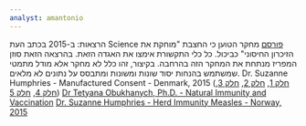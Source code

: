 ```yaml
---
analyst: amantonio
---
```


הרצאות:
ב-2015 בכתב העת Science [פורסם](https://www.ncbi.nlm.nih.gov/pmc/articles/PMC4823017) מחקר הטוען כי החצבת "מוחקת את הזיכרון החיסוני" כביכול. כל כלי התקשורת אימצו את האגדה הזאת. בהרצאה הזאת סוזן המפריז מנתחת את המחקר הזה בהרחבה. בקיצור, זהו כלל לא מחקר אלא מודל מתמטי שמשתמש בהנחות יסוד שונות ומשונות ומתבסס על נתונים לא מלאים.
Dr. Suzanne Humphries - Manufactured Consent - Denmark, 2015 ([חלק 1](https://www.youtube.com/watch?v=IXK-Dr7Kjp4), [חלק 2](https://www.youtube.com/watch?v=7UbKE2q9HTs), [חלק 3](https://www.youtube.com/watch?v=1J3AOjr6d0Y), [חלק 4](https://www.youtube.com/watch?v=cJ92yaVl5V4), [חלק 5](https://www.youtube.com/watch?v=GYrSYeUMp4Y))
[Dr Tetyana Obukhanych, Ph.D. - Natural Immunity and Vaccination](https://www.youtube.com/watch?v=8h66beBrEpk)
[Dr. Suzanne Humphries - Herd Immunity Measles - Norway, 2015](https://www.youtube.com/watch?v=_KhofzZ-ke8)
